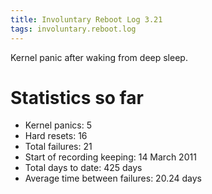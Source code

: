 ```yaml
---
title: Involuntary Reboot Log 3.21
tags: involuntary.reboot.log
---
```


Kernel panic after waking from deep sleep.

# Statistics so far

-   Kernel panics: 5
-   Hard resets: 16
-   Total failures: 21
-   Start of recording keeping: 14 March 2011
-   Total days to date: 425 days
-   Average time between failures: 20.24 days

